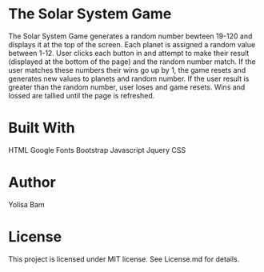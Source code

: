 # The Solar System Game
The Solar System Game generates a random number bewteen 19-120 and displays it at the top of the screen. Each planet is assigned a random value between 1-12. User clicks each button in and attempt to make their result (displayed at the bottom of the page) and the random number match. If the user matches these numbers their wins go up by 1, the game resets and generates new values to planets and random number. If the user result is greater than the random number, user loses and game resets. Wins and lossed are tallied until the page is refreshed.
# Built With
HTML
Google Fonts
Bootstrap
Javascript
Jquery
CSS

# Author
Yolisa Bam

# License
This project is licensed under MIT license. See License.md for details.
